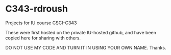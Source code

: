 # C343-rdroush
Projects for IU course CSCI-C343

These were first hosted on the private IU-hosted github, and have been copied here
for sharing with others.

DO NOT USE MY CODE AND TURN IT IN USING YOUR OWN NAME. Thanks.
